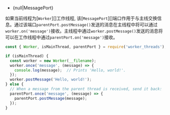 <!-- YAML
added: v10.5.0
-->

* {null|MessagePort}

如果当前线程为[`Worker`][]工作线程, 该[`MessagePort`][]端口作用于与主线交换信息。通过该端口`parentPort.postMessage()`发送的消息在主线程中将可以通过`worker.on('message')`接收。主线程中通过`worker.postMessage()`发送的消息将可以在工作线程中通过`parentPort.on('message')`接收。

```js
const { Worker, isMainThread, parentPort } = require('worker_threads');

if (isMainThread) {
  const worker = new Worker(__filename);
  worker.once('message', (message) => {
    console.log(message);  // Prints 'Hello, world!'.
  });
  worker.postMessage('Hello, world!');
} else {
  // When a message from the parent thread is received, send it back:
  parentPort.once('message', (message) => {
    parentPort.postMessage(message);
  });
}
```

